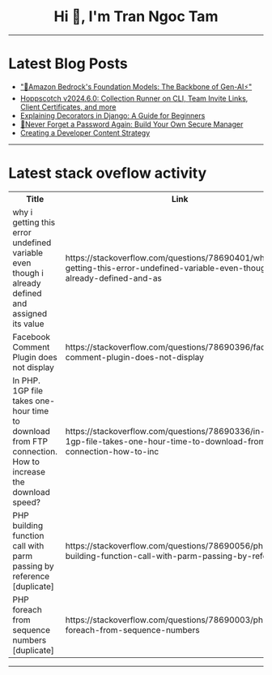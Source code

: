 <h1 align="center">Hi 👋, I'm Tran Ngoc Tam</h1>

---

# Latest Blog Posts 
<!-- BLOG-POST-LIST:START -->
- [&quot;🧠Amazon Bedrock&#39;s Foundation Models: The Backbone of Gen-AI⚡&quot;](https://dev.to/aws-builders/aws-foundation-models-the-backbone-of-gen-ai-2g8c)
- [Hoppscotch v2024.6.0: Collection Runner on CLI, Team Invite Links, Client Certificates, and more](https://dev.to/hoppscotch/hoppscotch-v202460-collection-runner-on-cli-team-invite-links-client-certificates-and-more-1k4n)
- [Explaining Decorators in Django: A Guide for Beginners](https://dev.to/ismailsoftdev/explaining-decorators-in-django-a-guide-for-beginners-9gl)
- [🔐Never Forget a Password Again: Build Your Own Secure Manager](https://dev.to/brokarim/never-forget-a-password-again-build-your-own-secure-manager-i34)
- [Creating a Developer Content Strategy](https://dev.to/jacobandrewsky/creating-a-developer-content-strategy-1nlh)
<!-- BLOG-POST-LIST:END -->

---

# Latest stack oveflow activity
<table>
  <tr><th>Title</th><th>Link</th></tr>
  <!-- STACKOVERFLOW:START --><tr><td>why i getting this error undefined variable even though i already defined and assigned its value</td><td>https://stackoverflow.com/questions/78690401/why-i-getting-this-error-undefined-variable-even-though-i-already-defined-and-as</td></tr><tr><td>Facebook Comment Plugin does not display</td><td>https://stackoverflow.com/questions/78690396/facebook-comment-plugin-does-not-display</td></tr><tr><td>In PHP. 1GP file takes one-hour time to download from FTP connection. How to increase the download speed?</td><td>https://stackoverflow.com/questions/78690336/in-php-1gp-file-takes-one-hour-time-to-download-from-ftp-connection-how-to-inc</td></tr><tr><td>PHP building function call with parm passing by reference [duplicate]</td><td>https://stackoverflow.com/questions/78690056/php-building-function-call-with-parm-passing-by-reference</td></tr><tr><td>PHP foreach from sequence numbers [duplicate]</td><td>https://stackoverflow.com/questions/78690003/php-foreach-from-sequence-numbers</td></tr><!-- STACKOVERFLOW:END -->
</table>

---


